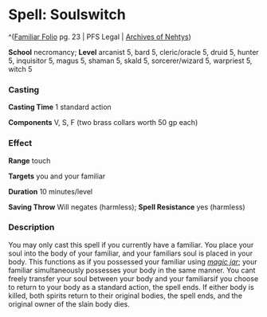 # Spell: Soulswitch

^([Familiar Folio][ss-soulswitch] pg. 23 | PFS Legal | [Archives of Nehtys][sn-soulswitch])

**School** necromancy; **Level** arcanist 5, bard 5, cleric/oracle 5, druid 5, hunter 5, inquisitor 5, magus 5, shaman 5, skald 5, sorcerer/wizard 5, warpriest 5, witch 5

### Casting

**Casting Time** 1 standard action  

**Components** V, S, F (two brass collars worth 50 gp each)

### Effect

**Range** touch  

**Targets** you and your familiar  

**Duration** 10 minutes/level  

**Saving Throw** Will negates (harmless); **Spell Resistance** yes (harmless)

### Description

You may only cast this spell if you currently have a familiar. You place your soul into the body of your familiar, and your familiars soul is placed in your body. This functions as if you possessed your familiar using _[magic jar]_; your familiar simultaneously possesses your body in the same manner. You cant freely transfer your soul between your body and your familiarsif you choose to return to your body as a standard action, the spell ends. If either body is killed, both spirits return to their original bodies, the spell ends, and the original owner of the slain body dies.

[ss-soulswitch]: http://paizo.com/products/btpy98d3
[sn-soulswitch]: http://www.archivesofnethys.com/SpellDisplay.aspx?ItemName=Soulswitch
[magic jar]: http://www.archivesofnethys.com/SpellDisplay.aspx?ItemName=magic%20jar